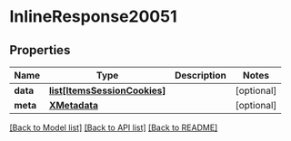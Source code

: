 # InlineResponse20051

## Properties
Name | Type | Description | Notes
------------ | ------------- | ------------- | -------------
**data** | [**list[ItemsSessionCookies]**](ItemsSessionCookies.md) |  | [optional] 
**meta** | [**XMetadata**](XMetadata.md) |  | [optional] 

[[Back to Model list]](../README.md#documentation-for-models) [[Back to API list]](../README.md#documentation-for-api-endpoints) [[Back to README]](../README.md)

